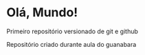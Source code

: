 # Olá, Mundo!
 Primeiro repositório versionado de git e github

Repositório criado durante aula do guanabara